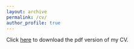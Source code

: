 ```yaml
---
layout: archive
permalink: /cv/
author_profile: true
---
```

Click <a href="https://inder-math.github.io/files/Resume-Inderjeet.pdf" target="_blank">here</a> to download the pdf version of my CV.
